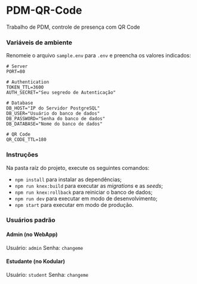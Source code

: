 # PDM-QR-Code
Trabalho de PDM, controle de presença com QR Code

### Variáveis de ambiente

Renomeie o arquivo ``sample.env`` para ``.env`` e preencha os valores indicados:
```dotenv
# Server
PORT=80

# Authentication
TOKEN_TTL=3600
AUTH_SECRET="Seu segredo de Autenticação"

# Database
DB_HOST="IP do Servidor PostgreSQL"
DB_USER="Usuário do banco de dados"
DB_PASSWORD="Senha do banco de dados"
DB_DATABASE="Nome do banco de dados"

# QR Code
QR_CODE_TTL=180
```
### Instruções

Na pasta raíz do projeto, execute os seguintes comandos:

* ``npm install`` para instalar as dependências;
* ``npm run knex:build`` para executar as *migrations* e as *seeds*;
* ``npm run knex:rollback`` para reiniciar o banco de dados;
* ``npm run dev`` para executar em modo de desenvolvimento;
* ``npm start`` para executar em modo de produção.

### Usuários padrão

#### Admin (no WebApp)

Usuário: ``admin``
Senha: ``changeme``

#### Estudante (no Kodular)

Usuário: ``student``
Senha: ``changeme``